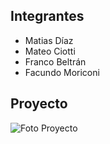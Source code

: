 ## Integrantes
- Matias Díaz
- Mateo Ciotti
- Franco Beltrán
- Facundo Moriconi



## Proyecto

![Foto Proyecto](\imgs\sd.PNG)
